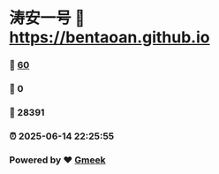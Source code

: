 # 涛安一号 :link: https://bentaoan.github.io 
### :page_facing_up: [60](https://bentaoan.github.io/tag.html) 
### :speech_balloon: 0 
### :hibiscus: 28391 
### :alarm_clock: 2025-06-14 22:25:55 
### Powered by :heart: [Gmeek](https://github.com/Meekdai/Gmeek)
